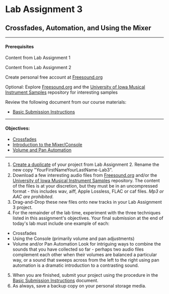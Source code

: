 # Lab Assignment 3
## Crossfades, Automation, and Using the Mixer

---

#### Prerequisites
Content from Lab Assignment 1  

Content from Lab Assignment 2  

Create personal free account at [Freesound.org](https://freesound.org)  

Optional: Explore [Freesound.org](https://freesound.org) and the [University of Iowa Musical Instrument Samples](http://theremin.music.uiowa.edu/MIS.html) repository for interesting samples

Review the following document from our course materials:
  * [Basic Submission Instructions](../DAW-instructions/basic-submission-instructions.md)

---

#### Objectives:
  * [Crossfades](../DAW-instructions/crossfades.md)
  * [Introduction to the Mixer/Console](../DAW-instructions/console-intro.md)
  * [Volume and Pan Automation](../DAW-instructions/volume-and-pan-automation.md)

---

1. [Create a duplicate](../DAW-instructions/basic-submission-instructions.md#duplicating-a-project) of your project from Lab Assignment 2. Rename the new copy "YourFirstNameYourLastName-Lab3".
2. Download a few interesting audio files from [Freesound.org](https://freesound.org) and/or the [University of Iowa Musical Instrument Samples](http://theremin.music.uiowa.edu/MIS.html) repository. The content of the files is at your discretion, but they must be in an uncompressed format - this includes wav, aiff, Apple Lossless, FLAC or caf files. *Mp3 or AAC are prohibited.*
3. Drag-and-Drop these new files onto new tracks in your Lab Assignment 3 project.
4. For the remainder of the lab time, experiment with the three techniques listed in this assignment's objectives. Your final submission at the end of today's lab must include one example of each:
  * Crossfades
  * Using the Console (primarily volume and pan adjustments)
  * Volume and/or Pan Automation
Look for intriguing ways to combine the sounds that you have collected so far - perhaps two audio files complement each other when their volumes are balanced a particular way, or a sound that sweeps across from the left to the right using pan automation is a dramatic introduction to a contrasting sound.
5. When you are finished, submit your project using the procedure in the [Basic Submission Instructions](../DAW-instructions/basic-submission-instructions.md#submitting-a-song) document.
6. As always, save a backup copy on your personal storage media.
